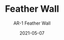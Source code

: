 ---
image_primary: "img/AR+Feather+Wall+Art.jpg"
image_secondary: "img/AR+Feather+Wall+Interior.jpg"
subtitle: "AR-1  Feather Wall"
tags: 
  - "Wall Coverings"
title: "Feather Wall"
href: "https://www.areaenvironments.com/order/ar2-feather-wall"
designer: "Adele Renault"
category: "Wall Coverings"
manufacturer: "Area Environments"
slug: "/manufacturers/area-environments/wall-coverings/adele-renault-feather-wall"
date: "2021-05-07"
---